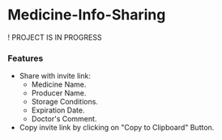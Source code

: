 # Medicine-Info-Sharing
! PROJECT IS IN PROGRESS 
### Features
- Share with invite link:
  -  Medicine Name.
  -  Producer Name.
  -  Storage Conditions.
  -  Expiration Date.
  -  Doctor's Comment.
- Copy invite link by clicking on "Copy to Clipboard" Button.
